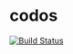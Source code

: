 # codos

[![Build Status](https://travis-ci.org/codos-nz/codos-nz.github.io.svg?branch=master)](https://travis-ci.org/codos-nz/codos-nz.github.io)

